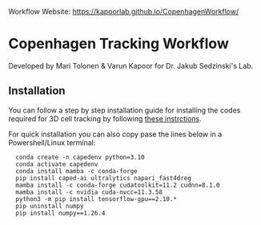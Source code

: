Workflow Website: https://kapoorlab.github.io/CopenhagenWorkflow/

# Copenhagen Tracking Workflow

Developed by Mari Tolonen &amp; Varun Kapoor for Dr. Jakub Sedzinski's Lab.

## Installation


You can follow a step by step installation guide for installing the codes required for 3D cell tracking by following [these instrctions](INSTALL3D.md).


For quick installation you can also copy pase the lines below in a Powershell/Linux terminal:
   
      

      conda create -n capedenv python=3.10
      conda activate capedenv
      conda install mamba -c conda-forge
      pip install caped-ai ultralytics napari_fast4dreg
      mamba install -c conda-forge cudatoolkit=11.2 cudnn=8.1.0
      mamba install -c nvidia cuda-nvcc=11.3.58
      python3 -m pip install tensorflow-gpu==2.10.*
      pip uninstall numpy
      pip install numpy==1.26.4
     
      
      
